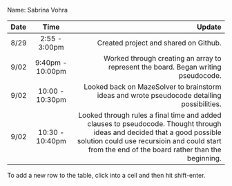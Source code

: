 Name: Sabrina Vohra

| Date |       Time       |                                                                                                                                                                                                                       Update |
|:-----|:----------------:|-----------------------------------------------------------------------------------------------------------------------------------------------------------------------------------------------------------------------------:|
| 8/29 |  2:55 - 3:00pm   |                                                                                                                                                                                        Created project and shared on Github. |
| 9/02 | 9:40pm - 10:00pm |                                                                                                                                           Worked through creating an array to represent the board. Began writing pseudocode. |
| 9/02 | 10:00 - 10:30pm  |                                                                                                                                  Looked back on MazeSolver to brainstorm ideas and wrote pseudocode detailing possibilities. |
| 9/02 | 10:30 - 10:40pm  | Looked through rules a final time and added clauses to pseudocode. Thought through ideas and decided that a good possible solution could use recursioin and could start from the end of the board rather than the beginning. |


To add a new row to the table, click into a cell and then hit shift-enter.